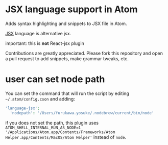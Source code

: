 # JSX language support in Atom

Adds syntax highlighting and snippets to JSX file in Atom.

[JSX](http://jsx.github.io/) language is alternative jsx.

important: this is **not** React-jsx plugin

Contributions are greatly appreciated. Please fork this repository and open a
pull request to add snippets, make grammar tweaks, etc.

# user can set node path

You can set the command that will run the script by editing `~/.atom/config.cson`
and adding:

```cson
'language-jsx':
  'nodepath': '/Users/furukawa.yosuke/.nodebrew/current/bin/node'
```

if you does not set the path, this plugin uses `ATOM_SHELL_INTERNAL_RUN_AS_NODE=1 '/Applications/Atom.app/Contents/Frameworks/Atom Helper.app/Contents/MacOS/Atom Helper'` instead of `node`.
